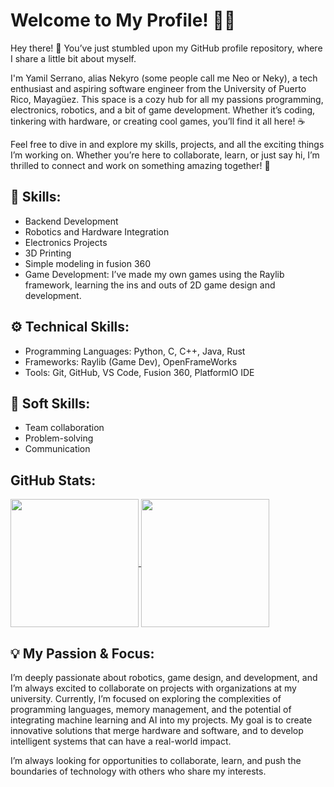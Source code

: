 # Welcome to My Profile! 🎉👋 

Hey there! 🎉 You’ve just stumbled upon my GitHub profile repository, where I share a little bit about myself.

I'm Yamil Serrano, alias Nekyro (some people call me Neo or Neky), a tech enthusiast and aspiring software engineer from the University of Puerto Rico, Mayagüez. This space is a cozy hub for all my passions programming, electronics, robotics, and a bit of game development. Whether it’s coding, tinkering with hardware, or creating cool games, you’ll find it all here! ☕️

Feel free to dive in and explore my skills, projects, and all the exciting things I’m working on. Whether you’re here to collaborate, learn, or just say hi, I’m thrilled to connect and work on something amazing together! 🚀
## 🔧 Skills:
- Backend Development
- Robotics and Hardware Integration
- Electronics Projects
- 3D Printing
- Simple modeling in fusion 360
- Game Development: I’ve made my own games using the Raylib framework, learning the ins and outs of 2D game design and development.

## ⚙️ Technical Skills:
- Programming Languages: Python, C, C++, Java, Rust
- Frameworks: Raylib (Game Dev), OpenFrameWorks
- Tools: Git, GitHub, VS Code, Fusion 360, PlatformIO IDE

## 🌱 Soft Skills:
- Team collaboration
- Problem-solving
- Communication

## GitHub Stats:
<a href="https://github.com/Yamil-Serrano">
  <img height=205 align="center" src="https://github-readme-stats.vercel.app/api?username=Yamil-Serrano&show_icons=true&theme=github_dark&bg_color=00000000&rank_icon=github" />
</a>
<a href="https://github.com/Yamil-Serrano">
  <img height=205 align="center" src="https://github-readme-stats.vercel.app/api/top-langs/?username=Yamil-Serrano&langs_count=6&layout=donut&theme=github_dark&bg_color=00000000" />
</a>

## 💡 My Passion & Focus:

I’m deeply passionate about robotics, game design, and development, and I’m always excited to collaborate on projects with organizations at my university. Currently, I’m focused on exploring the complexities of programming languages, memory management, and the potential of integrating machine learning and AI into my projects. My goal is to create innovative solutions that merge hardware and software, and to develop intelligent systems that can have a real-world impact.

I’m always looking for opportunities to collaborate, learn, and push the boundaries of technology with others who share my interests.


